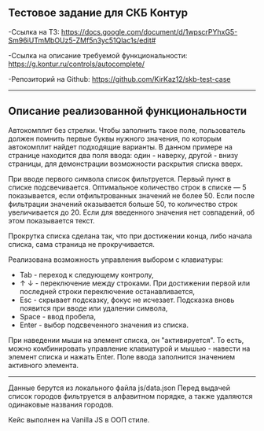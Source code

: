 ## Тестовое задание для СКБ Контур ##

 -Ссылка на ТЗ:    https://docs.google.com/document/d/1wpscrPYhxG5-Sm96iUTmMbOUz5-ZMf5n3yc51Qlac1s/edit#
 
 -Ссылка на описание требуемой функциональности:
 https://g.kontur.ru/controls/autocomplete/
 
 -Репозиторий на Github: https://github.com/KirKaz12/skb-test-case


----------

Описание реализованной функциональности
---------------------------------------

 
Автокомплит без стрелки. Чтобы заполнить такое поле, пользователь должен помнить  первые буквы нужного значения, по которым автокомплит найдет  подходящие варианты. 
В данном примере на странице находится два поля ввода: один - наверху, другой - внизу страницы, для демонстрации возможности раскрытия списка вверх.

При вводе первого символа список фильтруется. Первый пункт в списке подсвечивается. Оптимальное количество строк в списке — 5 показывается, если отфильтрованных значений не более 50. Если после фильтрации значений оказывается больше 50, то количество строк увеличивается до 20. Если для введенного значения нет совпадений, об этом показывается текст.
    
Прокрутка списка сделана так, что при достижении конца, либо начала списка, сама страница не прокручивается.
    
Реализована возможность управления выбором с клавиатуры:
  - Tab - переход к следующему контролу,
  - &uarr; &darr;  - переключение между строками. При достижении первой или последней строки переключение останавливается,
  - Esc - 	cкрывает подсказку, фокус не исчезает. Подсказка вновь появится при вводе или удалении символа,
  - Space - 	ввод пробела,
  - Enter - выбор подсвеченного значения из списка.

При наведении мыши на элемент списка, он "активируется". То есть, можно комбинировать управление клавиатурой и мышью -  навести на элемент списка и нажать Enter. Поле ввода заполнится значением активного элемента.
  

 
-------
Данные берутся из локального файла js/data.json
Перед выдачей список городов фильтруется в алфавитном порядке, а также удаляются одинаковые названия городов.

Кейс выполнен на Vanilla JS в ООП стиле.
